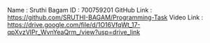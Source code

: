 Name : Sruthi Bagam
ID : 700759201
GitHub Link : https://github.com/SRUTHI-BAGAM/Programming-Task
Video Link : https://drive.google.com/file/d/1O16VfqWt_17-qpXvzVIPr_WvnYeaQrm_/view?usp=drive_link
